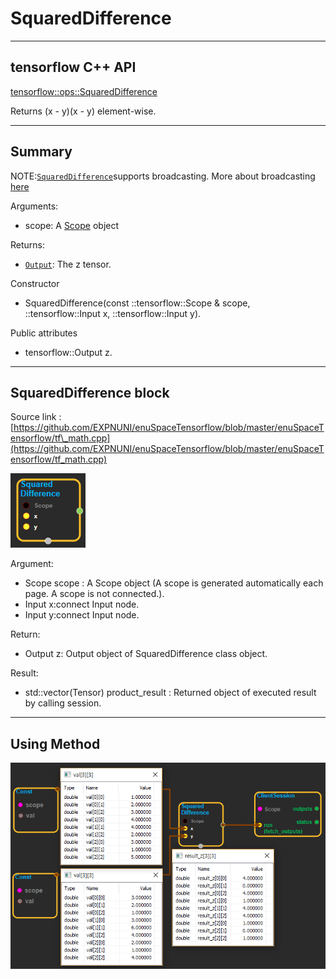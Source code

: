 # SquaredDifference

---

## tensorflow C++ API

[tensorflow::ops::SquaredDifference](https://www.tensorflow.org/api_docs/cc/class/tensorflow/ops/squared-difference)

Returns \(x - y\)\(x - y\) element-wise.

---

## Summary

NOTE:[`SquaredDifference`](https://www.tensorflow.org/api_docs/cc/class/tensorflow/ops/squared-difference.html#classtensorflow_1_1ops_1_1_squared_difference)supports broadcasting. More about broadcasting [here](http://docs.scipy.org/doc/numpy/user/basics.broadcasting.html)

Arguments:

* scope: A [Scope](https://www.tensorflow.org/api_docs/cc/class/tensorflow/scope.html#classtensorflow_1_1_scope) object

Returns:

* [`Output`](https://www.tensorflow.org/api_docs/cc/class/tensorflow/output.html#classtensorflow_1_1_output): The z tensor.

Constructor

* SquaredDifference\(const ::tensorflow::Scope & scope, ::tensorflow::Input x, ::tensorflow::Input y\).

Public attributes

* tensorflow::Output z.

---

## SquaredDifference block

Source link : [https://github.com/EXPNUNI/enuSpaceTensorflow/blob/master/enuSpaceTensorflow/tf\_math.cpp](https://github.com/EXPNUNI/enuSpaceTensorflow/blob/master/enuSpaceTensorflow/tf_math.cpp)

![](/assets/math_SquaredDifference_Symbol.png)

Argument:

* Scope scope : A Scope object \(A scope is generated automatically each page. A scope is not connected.\).
* Input x:connect  Input node.
* Input y:connect  Input node.

Return:

* Output z: Output object of SquaredDifference class object.

Result:

* std::vector\(Tensor\) product\_result : Returned object of executed result by calling session.

---

## Using Method

![](/assets/math_SquaredDifference_Method.png)

